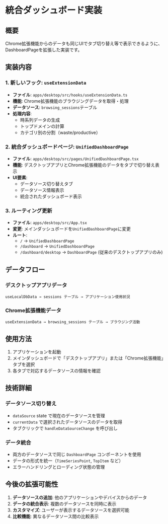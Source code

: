 # 統合ダッシュボード実装

## 概要

Chrome拡張機能からのデータも同じUIでタブ切り替え等で表示できるように、DashboardPageを拡張した実装です。

## 実装内容

### 1. 新しいフック: `useExtensionData`
- **ファイル**: `apps/desktop/src/hooks/useExtensionData.ts`
- **機能**: Chrome拡張機能のブラウジングデータを取得・処理
- **データソース**: `browsing_sessions`テーブル
- **処理内容**:
  - 時系列データの生成
  - トップドメインの計算
  - カテゴリ別の分割（waste/productive）

### 2. 統合ダッシュボードページ: `UnifiedDashboardPage`
- **ファイル**: `apps/desktop/src/pages/UnifiedDashboardPage.tsx`
- **機能**: デスクトップアプリとChrome拡張機能のデータをタブで切り替え表示
- **UI要素**:
  - データソース切り替えタブ
  - データソース情報表示
  - 統合されたダッシュボード表示

### 3. ルーティング更新
- **ファイル**: `apps/desktop/src/App.tsx`
- **変更**: メインダッシュボードを`UnifiedDashboardPage`に変更
- **ルート**:
  - `/` → `UnifiedDashboardPage`
  - `/dashboard` → `UnifiedDashboardPage`
  - `/dashboard/desktop` → `DashboardPage` (従来のデスクトップアプリのみ)

## データフロー

### デスクトップアプリデータ
```
useLocalDbData → sessions テーブル → アプリケーション使用状況
```

### Chrome拡張機能データ
```
useExtensionData → browsing_sessions テーブル → ブラウジング活動
```

## 使用方法

1. アプリケーションを起動
2. メインダッシュボードで「デスクトップアプリ」または「Chrome拡張機能」タブを選択
3. 各タブで対応するデータソースの情報を確認

## 技術詳細

### データソース切り替え
- `dataSource` state で現在のデータソースを管理
- `currentData` で選択されたデータソースのデータを取得
- タブクリックで `handleDataSourceChange` を呼び出し

### データ統合
- 両方のデータソースで同じ `DashboardPage` コンポーネントを使用
- データの形式を統一（`TimeSeriesPoint`, `TopItem` など）
- エラーハンドリングとローディング状態の管理

## 今後の拡張可能性

1. **データソースの追加**: 他のアプリケーションやデバイスからのデータ
2. **データの統合表示**: 複数のデータソースを同時に表示
3. **カスタマイズ**: ユーザーが表示するデータソースを選択可能
4. **比較機能**: 異なるデータソース間の比較表示
